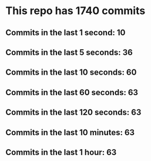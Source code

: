 # This repo has 1740 commits

## Commits in the last 1 second: 10
## Commits in the last 5 seconds: 36
## Commits in the last 10 seconds: 60
## Commits in the last 60 seconds: 63
## Commits in the last 120 seconds: 63
## Commits in the last 10 minutes: 63
## Commits in the last 1 hour: 63
